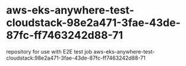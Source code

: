 # aws-eks-anywhere-test-cloudstack-98e2a471-3fae-43de-87fc-ff7463242d88-71
repository for use with E2E test job aws-eks-anywhere-test-cloudstack:98e2a471-3fae-43de-87fc-ff7463242d88-71
